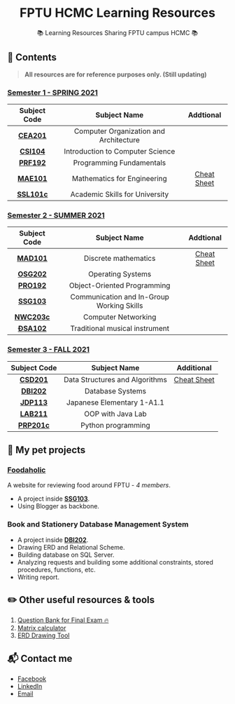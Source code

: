 <h1 align="center">FPTU HCMC Learning Resources</h1>
<p align="center">📚 Learning Resources Sharing FPTU campus HCMC 📚</p>

## 📖 Contents
> **All resources are for reference purposes only. (Still updating)**

### [Semester 1 - SPRING 2021](/2021_Semester_1_Spring2021)
|Subject Code|Subject Name|Addtional|
|:--:|:--:|:--:|
|[**CEA201**](/2021_Semester_1_Spring2021/CEA201_AnNDH)|Computer Organization and Architecture|
|[**CSI104**](/2021_Semester_1_Spring2021/CSI104_SenB)|Introduction to Computer Science|
|[**PRF192**](/2021_Semester_1_Spring2021/MAE101_VinhDP)|Programming Fundamentals|
|[**MAE101**](/2021_Semester_1_Spring2021/PRF192_VanTTN)|Mathematics for Engineering|[Cheat Sheet](https://www.notion.so/Review-Mathematics-a45d2651f9824baeabf5a9cc204cfe2f)|
|[**SSL101c**](/2021_Semester_1_Spring2021/SSL101c_LanLN7_Coursera)|Academic Skills for University|

### [Semester 2 - SUMMER 2021](/2021_Semester_2_Summer2021)
|Subject Code|Subject Name|Addtional|
|:--:|:--:|:--:|
|[**MAD101**](/2021_Semester_2_Summer2021/MAD101_VinhDP)|Discrete mathematics|[Cheat Sheet](https://www.notion.so/MAD-Cheat-Sheet-26f953a449c94a76bea928a04dba938b)|
|[**OSG202**](/2021_Semester_2_Summer2021/OSG202_TruongLV)|Operating Systems|
|[**PRO192**](/2021_Semester_2_Summer2021/PRO192_NguyenTT)|Object-Oriented Programming|
|[**SSG103**](/2021_Semester_2_Summer2021/SSG103_DuyMA)|Communication and In-Group Working Skills|
|[**NWC203c**](/2021_Semester_2_Summer2021/NWC203c_DinhMH_Coursera)|Computer Networking|
|[**ĐSA102**](/2021_Semester_2_Summer2021/ĐSA102_NamHM2)|Traditional musical instrument|

### [Semester 3 - FALL 2021](/2021_Semester_3_Fall2021)
|Subject Code|Subject Name|Additional|
|:--:|:--:|:--:|
|[**CSD201**](2021_Semester_3_Fall2021/CSD201_PhongVT12)|Data Structures and Algorithms|[Cheat Sheet](https://excessive-unicorn-3b5.notion.site/CSD201-Cheat-Sheet-160f2d04ba3e47f3bdce1233a2214ecc)|
|[**DBI202**](2021_Semester_3_Fall2021/DBI202_TrungNQ46)|Database Systems|
|[**JDP113**](2021_Semester_3_Fall2021/JDP113_TrinhVLB)|Japanese Elementary 1-A1.1|
|[**LAB211**](2021_Semester_3_Fall2021/LAB211_NgocTTM4)|OOP with Java Lab|
|[**PRP201c**](2021_Semester_3_Fall2021/PRP201c_DinhMH)|Python programming|

## 🦉 My pet projects
### [**Foodaholic**](http://foodaholic-review.blogspot.com/) 
A website for reviewing food around FPTU - *4 members*.

- A project inside [**SSG103**](/2021_Semester_2_Summer2021/SSG103_DuyMA).
- Using Blogger as backbone.

### **Book and Stationery Database Management System**
- A project inside [**DBI202**](./2021_Semester_3_Fall2021/DBI202_TrungNQ46/Project%20Assigment).
- Drawing ERD and Relational Scheme.
- Building database on SQL Server.
- Analyzing requests and building some additional constraints, stored procedures, functions, etc.
- Writing report.

## ✏️ Other useful resources & tools
1. [Question Bank for Final Exam 🔥](https://quizlet.com/class/14745166/)
2. [Matrix calculator](http://matrixcalc.org/)
3. [ERD Drawing Tool](https://erdplus.com/)


## 📬 Contact me
- [Facebook](https://www.facebook.com/duonggg.ne/)
- [LinkedIn](https://www.linkedin.com/in/duonggg/)
- [Email](mailto:duongdayne1909@gmail.com)